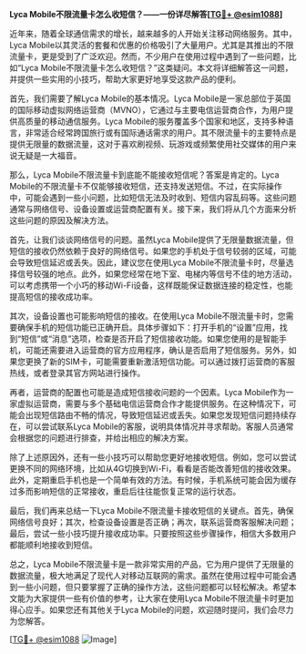 **Lyca Mobile不限流量卡怎么收短信？——一份详尽解答[[TG💪+ @esim1088](https://t.me/s/esim1088)]**

近年来，随着全球通信需求的增长，越来越多的人开始关注移动网络服务。其中，Lyca Mobile以其灵活的套餐和优惠的价格吸引了大量用户。尤其是其推出的不限流量卡，更是受到了广泛欢迎。然而，不少用户在使用过程中遇到了一些问题，比如“Lyca Mobile不限流量卡怎么收短信？”这类疑问。本文将详细解答这一问题，并提供一些实用的小技巧，帮助大家更好地享受这款产品的便利。

首先，我们需要了解Lyca Mobile的基本情况。Lyca Mobile是一家总部位于英国的国际移动虚拟网络运营商（MVNO），它通过与主要电信运营商合作，为用户提供高质量的移动通信服务。Lyca Mobile的服务覆盖多个国家和地区，支持多种语言，非常适合经常跨国旅行或有国际通话需求的用户。其不限流量卡的主要特点是提供无限量的数据流量，这对于喜欢刷视频、玩游戏或频繁使用社交媒体的用户来说无疑是一大福音。

那么，Lyca Mobile不限流量卡到底能不能接收短信呢？答案是肯定的。Lyca Mobile的不限流量卡不仅能够接收短信，还支持发送短信。不过，在实际操作中，可能会遇到一些小问题，比如短信无法及时收到、短信内容乱码等。这些问题通常与网络信号、设备设置或运营商配置有关。接下来，我们将从几个方面来分析这些问题的原因及解决方法。

首先，让我们谈谈网络信号的问题。虽然Lyca Mobile提供了无限量数据流量，但短信的接收仍然依赖于良好的网络信号。如果您的手机处于信号较弱的区域，可能会导致短信延迟或丢失。因此，建议您在使用Lyca Mobile不限流量卡时，尽量选择信号较强的地点。此外，如果您经常在地下室、电梯内等信号不佳的地方活动，可以考虑携带一个小巧的移动Wi-Fi设备，这样既能保证数据连接的稳定性，也能提高短信的接收成功率。

其次，设备设置也可能影响短信的接收。在使用Lyca Mobile不限流量卡时，您需要确保手机的短信功能已正确开启。具体步骤如下：打开手机的“设置”应用，找到“短信”或“消息”选项，检查是否开启了短信接收功能。如果您使用的是智能手机，可能还需要进入运营商的官方应用程序，确认是否启用了短信服务。另外，如果您更换了新的SIM卡，可能需要重新激活短信功能。可以通过拨打运营商的客服热线，或者登录其官方网站进行操作。

再者，运营商的配置也可能是造成短信接收问题的一个因素。Lyca Mobile作为一家虚拟运营商，需要与多个基础电信运营商合作才能提供服务。在这种情况下，可能会出现短信路由不畅的情况，导致短信延迟或丢失。如果您发现短信问题持续存在，可以尝试联系Lyca Mobile的客服，说明具体情况并寻求帮助。客服人员通常会根据您的问题进行排查，并给出相应的解决方案。

除了上述原因外，还有一些小技巧可以帮助您更好地接收短信。例如，您可以尝试更换不同的网络环境，比如从4G切换到Wi-Fi，看看是否能改善短信的接收效果。此外，定期重启手机也是一个简单有效的方法。有时候，手机系统可能会因为缓存过多而影响短信的正常接收，重启后往往能恢复正常的运行状态。

最后，我们再来总结一下Lyca Mobile不限流量卡接收短信的关键点。首先，确保网络信号良好；其次，检查设备设置是否正确；再次，联系运营商客服解决问题；最后，尝试一些小技巧提升接收成功率。只要按照这些步骤操作，相信大多数用户都能顺利地接收到短信。

总之，Lyca Mobile不限流量卡是一款非常实用的产品，它为用户提供了无限量的数据流量，极大地满足了现代人对移动互联网的需求。虽然在使用过程中可能会遇到一些小问题，但只要掌握了正确的操作方法，这些问题都可以轻松解决。希望本文能为大家提供一些有价值的参考，让大家在使用Lyca Mobile不限流量卡时更加得心应手。如果您还有其他关于Lyca Mobile的问题，欢迎随时提问，我们会尽力为您解答。

[[TG💪+ @esim1088](https://t.me/s/esim1088) ![Image](https://i.postimg.cc/4NQfJmqS/Snipaste-2025-05-13-00-14-12.png)]